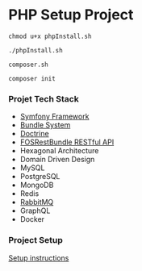 # PHP Setup Project

```
chmod u+x phpInstall.sh

./phpInstall.sh

composer.sh

composer init
```
### Projet Tech Stack
- [Symfony Framework](https://symfony.com/doc/6.3/setup.html)
- [Bundle System](https://symfony.com/doc/6.3/bundles.html)
- [Doctrine](https://symfony.com/doc/6.3/doctrine.html)
- [FOSRestBundle RESTful API](https://fosrestbundle.readthedocs.io/en/3.x/)
- Hexagonal Architecture
- Domain Driven Design
- MySQL
- PostgreSQL
- MongoDB
- Redis
- [RabbitMQ](https://www.rabbitmq.com/)
- GraphQL
- Docker
### Project Setup
[Setup instructions](./ProjectSetup.md)